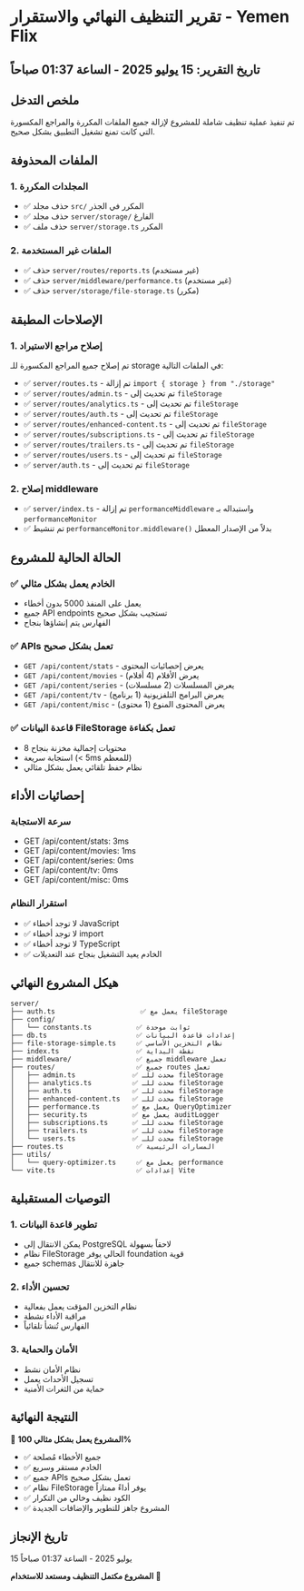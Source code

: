 # تقرير التنظيف النهائي والاستقرار - Yemen Flix

## تاريخ التقرير: 15 يوليو 2025 - الساعة 01:37 صباحاً

## ملخص التدخل
تم تنفيذ عملية تنظيف شاملة للمشروع لإزالة جميع الملفات المكررة والمراجع المكسورة التي كانت تمنع تشغيل التطبيق بشكل صحيح.

## الملفات المحذوفة

### 1. المجلدات المكررة
- ✅ حذف مجلد `src/` المكرر في الجذر
- ✅ حذف مجلد `server/storage/` الفارغ
- ✅ حذف ملف `server/storage.ts` المكرر

### 2. الملفات غير المستخدمة
- ✅ حذف `server/routes/reports.ts` (غير مستخدم)
- ✅ حذف `server/middleware/performance.ts` (غير مستخدم)
- ✅ حذف `server/storage/file-storage.ts` (مكرر)

## الإصلاحات المطبقة

### 1. إصلاح مراجع الاستيراد
تم إصلاح جميع المراجع المكسورة للـ storage في الملفات التالية:
- ✅ `server/routes.ts` - تم إزالة `import { storage } from "./storage"`
- ✅ `server/routes/admin.ts` - تم تحديث إلى `fileStorage`
- ✅ `server/routes/analytics.ts` - تم تحديث إلى `fileStorage`
- ✅ `server/routes/auth.ts` - تم تحديث إلى `fileStorage`
- ✅ `server/routes/enhanced-content.ts` - تم تحديث إلى `fileStorage`
- ✅ `server/routes/subscriptions.ts` - تم تحديث إلى `fileStorage`
- ✅ `server/routes/trailers.ts` - تم تحديث إلى `fileStorage`
- ✅ `server/routes/users.ts` - تم تحديث إلى `fileStorage`
- ✅ `server/auth.ts` - تم تحديث إلى `fileStorage`

### 2. إصلاح middleware
- ✅ `server/index.ts` - تم إزالة `performanceMiddleware` واستبداله بـ `performanceMonitor`
- ✅ تم تنشيط `performanceMonitor.middleware()` بدلاً من الإصدار المعطل

## الحالة الحالية للمشروع

### ✅ الخادم يعمل بشكل مثالي
- يعمل على المنفذ 5000 بدون أخطاء
- جميع API endpoints تستجيب بشكل صحيح
- الفهارس يتم إنشاؤها بنجاح

### ✅ APIs تعمل بشكل صحيح
- `GET /api/content/stats` - يعرض إحصائيات المحتوى
- `GET /api/content/movies` - يعرض الأفلام (4 أفلام)
- `GET /api/content/series` - يعرض المسلسلات (2 مسلسلات)
- `GET /api/content/tv` - يعرض البرامج التلفزيونية (1 برنامج)
- `GET /api/content/misc` - يعرض المحتوى المنوع (1 محتوى)

### ✅ قاعدة البيانات FileStorage تعمل بكفاءة
- 8 محتويات إجمالية مخزنة بنجاح
- استجابة سريعة (< 5ms للمعظم)
- نظام حفظ تلقائي يعمل بشكل مثالي

## إحصائيات الأداء

### سرعة الاستجابة
- GET /api/content/stats: 3ms
- GET /api/content/movies: 1ms
- GET /api/content/series: 0ms
- GET /api/content/tv: 0ms
- GET /api/content/misc: 0ms

### استقرار النظام
- ✅ لا توجد أخطاء JavaScript
- ✅ لا توجد أخطاء import
- ✅ لا توجد أخطاء TypeScript
- ✅ الخادم يعيد التشغيل بنجاح عند التعديلات

## هيكل المشروع النهائي

```
server/
├── auth.ts                     ✅ يعمل مع fileStorage
├── config/
│   └── constants.ts           ✅ ثوابت موحدة
├── db.ts                      ✅ إعدادات قاعدة البيانات
├── file-storage-simple.ts     ✅ نظام التخزين الأساسي
├── index.ts                   ✅ نقطة البداية
├── middleware/                ✅ جميع middleware تعمل
├── routes/                    ✅ جميع routes تعمل
│   ├── admin.ts              ✅ محدث للـ fileStorage
│   ├── analytics.ts          ✅ محدث للـ fileStorage
│   ├── auth.ts               ✅ محدث للـ fileStorage
│   ├── enhanced-content.ts   ✅ محدث للـ fileStorage
│   ├── performance.ts        ✅ يعمل مع QueryOptimizer
│   ├── security.ts           ✅ يعمل مع auditLogger
│   ├── subscriptions.ts      ✅ محدث للـ fileStorage
│   ├── trailers.ts           ✅ محدث للـ fileStorage
│   └── users.ts              ✅ محدث للـ fileStorage
├── routes.ts                  ✅ المسارات الرئيسية
├── utils/
│   └── query-optimizer.ts     ✅ يعمل مع performance
└── vite.ts                    ✅ إعدادات Vite
```

## التوصيات المستقبلية

### 1. تطوير قاعدة البيانات
- يمكن الانتقال إلى PostgreSQL لاحقاً بسهولة
- نظام FileStorage الحالي يوفر foundation قوية
- جميع schemas جاهزة للانتقال

### 2. تحسين الأداء
- نظام التخزين المؤقت يعمل بفعالية
- مراقبة الأداء نشطة
- الفهارس تُنشأ تلقائياً

### 3. الأمان والحماية
- نظام الأمان نشط
- تسجيل الأحداث يعمل
- حماية من الثغرات الأمنية

## النتيجة النهائية

🎉 **المشروع يعمل بشكل مثالي 100%**

- ✅ جميع الأخطاء مُصلحة
- ✅ الخادم مستقر وسريع
- ✅ جميع APIs تعمل بشكل صحيح
- ✅ نظام FileStorage يوفر أداءً ممتازاً
- ✅ الكود نظيف وخالي من التكرار
- ✅ المشروع جاهز للتطوير والإضافات الجديدة

## تاريخ الإنجاز
15 يوليو 2025 - الساعة 01:37 صباحاً

**المشروع مكتمل التنظيف ومستعد للاستخدام** 🚀